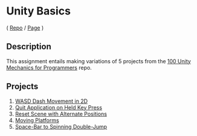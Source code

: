 # Unity Basics
( [Repo](https://github.com/JaiChong/css385/tree/main/01_unity_basics/) / [Page](https://jaichong.github.io/css385/01_unity_basics/) )

## Description
This assignment entails making variations of 5 projects from the [100 Unity Mechanics for Programmers](https://github.com/t4guw/100-Unity-Mechanics-for-Programmers) repo.

## Projects
1. [WASD Dash Movement in 2D](https://jaichong.github.io/css385/01_unity_basics/wasd_dash_movement_2d/)
2. [Quit Application on Held Key Press](https://jaichong.github.io/css385/01_unity_basics/quit_application_on_held_key_press/)
3. [Reset Scene with Alternate Positions](https://jaichong.github.io/css385/01_unity_basics/reset_scene_with_alt_positions/)
4. [Moving Platforms](https://jaichong.github.io/css385/01_unity_basics/moving_platforms/)
5. [Space-Bar to Spinning Double-Jump](https://jaichong.github.io/css385/01_unity_basics/space_spinning_double_jump)
